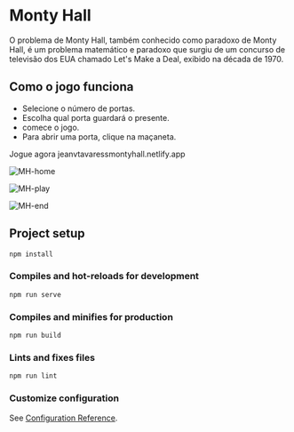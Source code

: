 # Monty Hall
O problema de Monty Hall, também conhecido como paradoxo de Monty Hall, é um problema matemático e paradoxo que surgiu de um concurso de televisão dos EUA chamado Let's Make a Deal, exibido na década de 1970.


## Como o jogo funciona
- Selecione o número de portas.
- Escolha qual porta guardará o presente.
- comece o jogo.
- Para abrir uma porta, clique na maçaneta.

Jogue agora jeanvtavaressmontyhall.netlify.app

![MH-home](https://user-images.githubusercontent.com/93844556/192057509-6ec13937-788c-412f-adae-10580dfc3b0a.png)

![MH-play](https://user-images.githubusercontent.com/93844556/192055093-496f1240-6e09-49a7-9d05-f0bc814331f6.png)

![MH-end](https://user-images.githubusercontent.com/93844556/192055109-0b4d8e0f-44df-44d5-9449-e91bfd1a7ea3.png)



## Project setup
```
npm install
```

### Compiles and hot-reloads for development
```
npm run serve
```

### Compiles and minifies for production
```
npm run build
```

### Lints and fixes files
```
npm run lint
```

### Customize configuration
See [Configuration Reference](https://cli.vuejs.org/config/).
